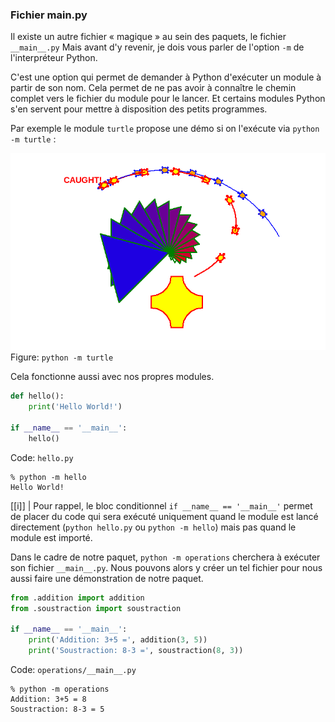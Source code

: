 ### Fichier __main__.py

Il existe un autre fichier « magique » au sein des paquets, le fichier `__main__.py`
Mais avant d'y revenir, je dois vous parler de l'option `-m` de l'interpréteur Python.

C'est une option qui permet de demander à Python d'exécuter un module à partir de son nom.
Cela permet de ne pas avoir à connaître le chemin complet vers le fichier du module pour le lancer.
Et certains modules Python s'en servent pour mettre à disposition des petits programmes.

Par exemple le module `turtle` propose une démo si on l'exécute via `python -m turtle` :

![Démonstration de turtle.](img/demo_turtle.png)
Figure: `python -m turtle`

Cela fonctionne aussi avec nos propres modules.

```python
def hello():
    print('Hello World!')

if __name__ == '__main__':
    hello()
```
Code: `hello.py`

```shell
% python -m hello
Hello World!
```

[[i]]
| Pour rappel, le bloc conditionnel `if __name__ == '__main__'` permet de placer du code qui sera exécuté uniquement quand le module est lancé directement (`python hello.py` ou `python -m hello`) mais pas quand le module est importé.

Dans le cadre de notre paquet, `python -m operations` cherchera à exécuter son fichier `__main__.py`.
Nous pouvons alors y créer un tel fichier pour nous aussi faire une démonstration de notre paquet.

```python
from .addition import addition
from .soustraction import soustraction

if __name__ == '__main__':
    print('Addition: 3+5 =', addition(3, 5))
    print('Soustraction: 8-3 =', soustraction(8, 3))
```
Code: `operations/__main__.py`

```shell
% python -m operations
Addition: 3+5 = 8
Soustraction: 8-3 = 5
```
